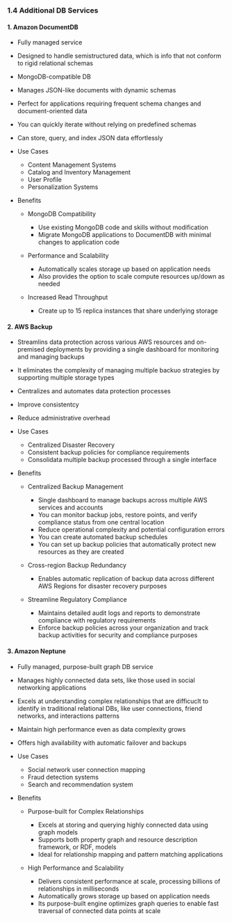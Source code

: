 ### 1.4 Additional DB Services

#### 1. Amazon DocumentDB
- Fully managed service
- Designed to handle semistructured data, which is info that not conform to rigid relational schemas
- MongoDB-compatible DB
- Manages JSON-like documents with dynamic schemas
- Perfect for applications requiring frequent schema changes and document-oriented data
- You can quickly iterate without relying on predefined schemas
- Can store, query, and index JSON data effortlessly

- Use Cases
  - Content Management Systems
  - Catalog and Inventory Management
  - User Profile
  - Personalization Systems
 
- Benefits
  - MongoDB Compatibility
    - Use existing MongoDB code and skills without modification
    - Migrate MongoDB applications to DocumentDB with minimal changes to application code

  - Performance and Scalability
    - Automatically scales storage up based on application needs
    - Also provides the option to scale compute resources up/down as needed

  - Increased Read Throughput
    - Create up to 15 replica instances that share underlying storage

#### 2. AWS Backup
  - Streamlins data protection across various AWS resources and on-premised deployments by providing a single dashboard for monitoring and managing backups
  - It eliminates the complexity of managing multiple backuo strategies by supporting multiple storage types
  - Centralizes and automates data protection processes
  - Improve consistentcy
  - Reduce administrative overhead
 
  - Use Cases
    - Centralized Disaster Recovery
    - Consistent backup policies for compliance requirements
    - Consolidata multiple backup processed through a single interface
   
  - Benefits
    - Centralized Backup Management
      - Single dashboard to manage backups across multiple AWS services and accounts
      - You can monitor backup jobs, restore points, and verify compliance status from one central location
      - Reduce operational complexity and potential configuration errors
      - You can create automated backup schedules
      - You can set up backup policies that automatically protect new resources as they are created
     
    - Cross-region Backup Redundancy
      - Enables automatic replication of backup data across different AWS Regions for disaster recovery purposes

    - Streamline Regulatory Compliance
      - Maintains detailed audit logs and reports to demonstrate compliance with regulatory requirements
      - Enforce backup policies across your organization and track backup activities for security and compliance purposes
     
#### 3. Amazon Neptune
- Fully managed, purpose-built graph DB service
- Manages highly connected data sets, like those used in social networking applications
- Excels at understanding complex relationships that are difficuclt to identify in traditional relational DBs, like user connections, friend networks, and interactions patterns
- Maintain high performance even as data complexity grows
- Offers high availability with automatic failover and backups

- Use Cases
  - Social network user connection mapping
  - Fraud detection systems
  - Search and recommendation system

 - Benefits
   - Purpose-built for Complex Relationships
     - Excels at storing and querying highly connected data using graph models
     - Supports both property graph and resource description framework, or RDF, models
     - Ideal for relationship mapping and pattern matching applications
    
   - High Performance and Scalability
     - Delivers consistent performance at scale, processing billions of relationships in milliseconds
     - Automatically grows storage up based on application needs
     - Its purpose-built engine optimizes graph queries to enable fast traversal of connected data points at scale







